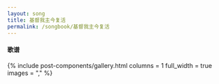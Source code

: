```yaml
---
layout: song
title: 基督我主今复活
permalink: /songbook/基督我主今复活
---
```


#### 歌谱

{% include post-components/gallery.html
    columns = 1
    full_width = true
    images = ","
%}
